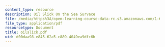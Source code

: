 ```yaml
---
content_type: resource
description: Oil Slick On the Sea Survace
file: /media/https%3A/open-learning-course-data-rc.s3.amazonaws.com/1-63-advanced-fluid-dynamics-of-the-environment-fall-2002/d00daa98e84562a5c8894049ea9dfc6b_oilslick.pdf
file_type: application/pdf
resourcetype: Document
title: oilslick.pdf
uid: d00daa98-e845-62a5-c889-4049ea9dfc6b
---
```


